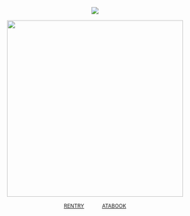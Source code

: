 
<div align="center"> 
  
![](https://komarev.com/ghpvc/?username=vampiresoul&color=0c2026&label=ꔫ)

<p align="center"> <img width="400" src="https://files.catbox.moe/ktvw7b.png">

<div align="center"> 
 
<sup>[RENTRY](https://rentry.co/flavorsofsin)⠀⠀ ⠀⠀ [ATABOOK](https://soulripper.atabook.org/)</sub></sup>
